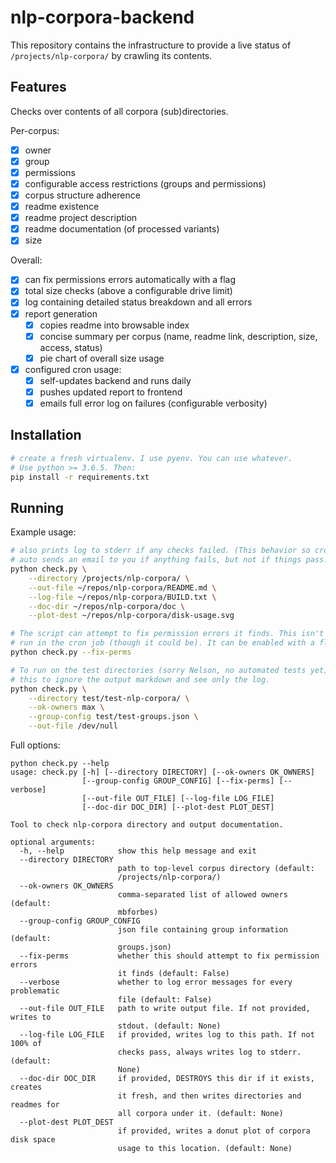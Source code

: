 # nlp-corpora-backend

This repository contains the infrastructure to provide a live status of
`/projects/nlp-corpora/` by crawling its contents.

## Features

Checks over contents of all corpora (sub)directories.

Per-corpus:

- [x] owner
- [x] group
- [x] permissions
- [x] configurable access restrictions (groups and permissions)
- [x] corpus structure adherence
- [x] readme existence
- [x] readme project description
- [x] readme documentation (of processed variants)
- [x] size

Overall:

- [x] can fix permissions errors automatically with a flag
- [x] total size checks (above a configurable drive limit)
- [x] log containing detailed status breakdown and all errors
- [x] report generation
    - [x] copies readme into browsable index
    - [x] concise summary per corpus (name, readme link, description, size, access, status)
    - [x] pie chart of overall size usage
- [x] configured cron usage:
    - [x] self-updates backend and runs daily
    - [x] pushes updated report to frontend
    - [x] emails full error log on failures (configurable verbosity)

## Installation

```bash
# create a fresh virtualenv. I use pyenv. You can use whatever.
# Use python >= 3.6.5. Then:
pip install -r requirements.txt
```

## Running

Example usage:

```bash
# also prints log to stderr if any checks failed. (This behavior so cron
# auto sends an email to you if anything fails, but not if things pass.)
python check.py \
    --directory /projects/nlp-corpora/ \
    --out-file ~/repos/nlp-corpora/README.md \
    --log-file ~/repos/nlp-corpora/BUILD.txt \
    --doc-dir ~/repos/nlp-corpora/doc \
    --plot-dest ~/repos/nlp-corpora/disk-usage.svg

# The script can attempt to fix permission errors it finds. This isn't normally
# run in the cron job (though it could be). It can be enabled with a flag:
python check.py --fix-perms

# To run on the test directories (sorry Nelson, no automated tests yet), I run
# this to ignore the output markdown and see only the log.
python check.py \
    --directory test/test-nlp-corpora/ \
    --ok-owners max \
    --group-config test/test-groups.json \
    --out-file /dev/null
```

Full options:

```
python check.py --help
usage: check.py [-h] [--directory DIRECTORY] [--ok-owners OK_OWNERS]
                [--group-config GROUP_CONFIG] [--fix-perms] [--verbose]
                [--out-file OUT_FILE] [--log-file LOG_FILE]
                [--doc-dir DOC_DIR] [--plot-dest PLOT_DEST]

Tool to check nlp-corpora directory and output documentation.

optional arguments:
  -h, --help            show this help message and exit
  --directory DIRECTORY
                        path to top-level corpus directory (default:
                        /projects/nlp-corpora/)
  --ok-owners OK_OWNERS
                        comma-separated list of allowed owners (default:
                        mbforbes)
  --group-config GROUP_CONFIG
                        json file containing group information (default:
                        groups.json)
  --fix-perms           whether this should attempt to fix permission errors
                        it finds (default: False)
  --verbose             whether to log error messages for every problematic
                        file (default: False)
  --out-file OUT_FILE   path to write output file. If not provided, writes to
                        stdout. (default: None)
  --log-file LOG_FILE   if provided, writes log to this path. If not 100% of
                        checks pass, always writes log to stderr. (default:
                        None)
  --doc-dir DOC_DIR     if provided, DESTROYS this dir if it exists, creates
                        it fresh, and then writes directories and readmes for
                        all corpora under it. (default: None)
  --plot-dest PLOT_DEST
                        if provided, writes a donut plot of corpora disk space
                        usage to this location. (default: None)
```
